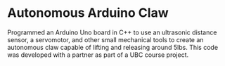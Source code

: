# Autonomous Arduino Claw
Programmed an Arduino Uno board in C++ to use an ultrasonic distance sensor, a servomotor, and other small mechanical tools to create an autonomous claw capable of lifting and releasing around 5lbs. This code was developed with a partner as part of a UBC course project.

